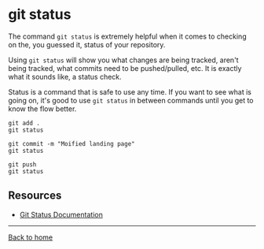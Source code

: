 # git status

The command `git status` is extremely helpful when it comes to checking on the, you guessed it, status of your repository. 

Using `git status` will show you what changes are being tracked, aren't being tracked, what commits need to be pushed/pulled, etc.
It is exactly what it sounds like, a status check. 

Status is a command that is safe to use any time.
If you want to see what is going on, it's good to use `git status` in between commands until you get to know the flow better. 

```
git add .
git status

git commit -m "Moified landing page"
git status

git push
git status
```

## Resources
- [Git Status Documentation](https://git-scm.com/docs/git-status)

---

[Back to home](../README.md)